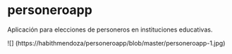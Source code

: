 # personeroapp
Aplicación para elecciones de personeros  en instituciones educativas.

![] (https://habithmendoza/personeroapp/blob/master/personeroapp-1.jpg)
